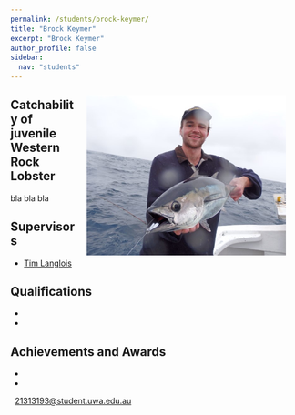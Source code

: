 ```yaml
---
permalink: /students/brock-keymer/
title: "Brock Keymer"
excerpt: "Brock Keymer"
author_profile: false
sidebar:
  nav: "students"
---
```

<img class="philprofile" src='/images/Brock_WS.jpg' align='right' width="350" hspace="20" vspace="10">

## Catchability of juvenile Western Rock Lobster
bla bla bla

## Supervisors
- [Tim Langlois](https://brookegibbons.github.io/academics/tim-langlois/ "Tim Langlois")

## Qualifications
-
-

## Achievements and Awards
-
-

<p class="phoneemail"><i class="far fa-envelope-open"></i>&nbsp;&nbsp;<a href="mailto:21313193@student.uwa.edu.au">21313193@student.uwa.edu.au</a><br>
